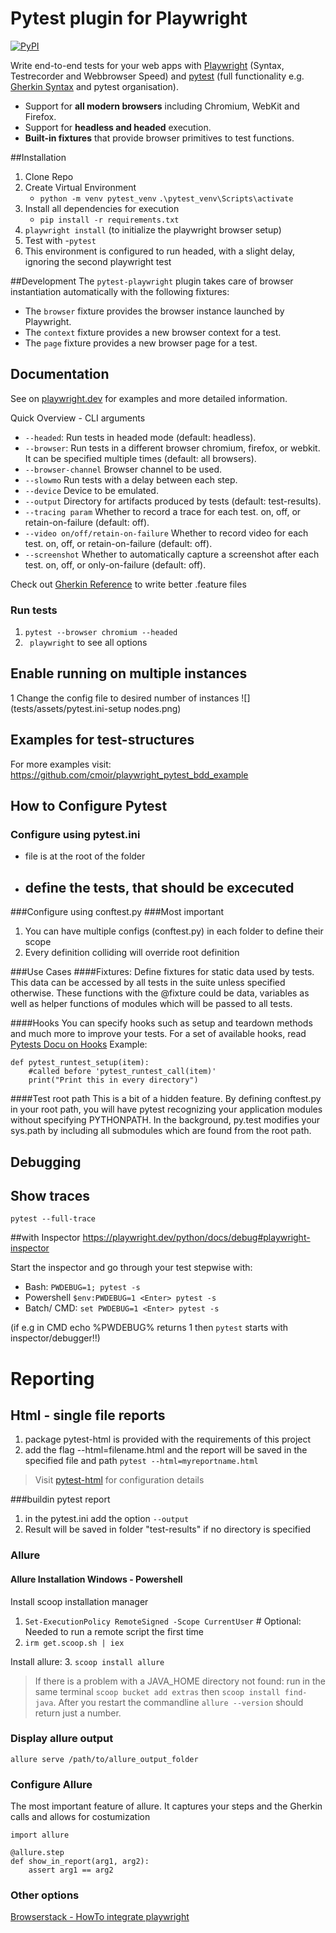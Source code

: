 # Pytest plugin for Playwright 
[![PyPI](https://img.shields.io/pypi/v/pytest-playwright)](https://pypi.org/project/pytest-playwright/)

Write end-to-end tests for your web apps with [Playwright](https://github.com/microsoft/playwright-python) 
(Syntax, Testrecorder and Webbrowser Speed) and [pytest](https://docs.pytest.org/en/stable/) 
(full functionality e.g. [Gherkin Syntax](https://pytest-bdd.readthedocs.io/en/latest/#organizing-your-scenarios) and pytest organisation).

- Support for **all modern browsers** including Chromium, WebKit and Firefox.
- Support for **headless and headed** execution.
- **Built-in fixtures** that provide browser primitives to test functions.

##Installation
1. Clone Repo
2. Create Virtual Environment
   - ``python -m venv pytest_venv``
   ``.\pytest_venv\Scripts\activate``
3. Install all dependencies for execution
   - ``pip install -r requirements.txt``
4. ``playwright install`` (to initialize the playwright browser setup)
4. Test with 
   -``pytest``
5. This environment is configured to run headed, with a slight delay, ignoring the second playwright test


##Development
The `pytest-playwright` plugin takes care of browser instantiation automatically with the following fixtures:

* The `browser` fixture provides the browser instance launched by Playwright.
* The `context` fixture provides a new browser context for a test.
* The `page` fixture provides a new browser page for a test.

## Documentation
See on [playwright.dev](https://playwright.dev/python/docs/test-runners) for examples and more detailed information.

Quick Overview - CLI arguments
- ``--headed``: Run tests in headed mode (default: headless).
- ``--browser``: Run tests in a different browser chromium, firefox, or webkit.
It can be specified multiple times (default: all browsers).
- ``--browser-channel`` Browser channel to be used.
- ``--slowmo`` Run tests with a delay between each step.
- ``--device`` Device to be emulated.
- ``--output`` Directory for artifacts produced by tests (default: test-results). 
- ``--tracing param`` Whether to record a trace for each test. on, off, or retain-on-failure (default: off).
- ``--video on/off/retain-on-failure`` Whether to record video for each test. on, off, or retain-on-failure (default: off).
- ``--screenshot`` Whether to automatically capture a screenshot after each test. 
on, off, or only-on-failure (default: off).

Check out [Gherkin Reference](https://cucumber.io/docs/gherkin/reference/) to write better .feature files

### Run tests
1. 
   ``pytest --browser chromium --headed``
2. `` playwright`` to see all options

## Enable running on multiple instances
1 Change the config file to desired number of instances
![](tests/assets/pytest.ini-setup nodes.png)

## Examples for test-structures 
For more examples visit: https://github.com/cmoir/playwright_pytest_bdd_example


##  How to Configure Pytest
### Configure using pytest.ini
- file is at the root of the folder
- define the tests, that should be excecuted
  - 

###Configure using conftest.py
###Most important
1. You can have multiple configs (conftest.py) in each folder to define their scope
2. Every definition colliding will override root definition


###Use Cases
####Fixtures: 
Define fixtures for static data used by tests. This data can be accessed by all tests in the suite unless specified otherwise. 
These functions with the @fixture could be data, variables as well as helper functions of modules which will be passed to all tests.

####Hooks
You can specify hooks such as setup and teardown methods and much more to improve your tests. 
For a set of available hooks, read [Pytests Docu on Hooks](https://docs.pytest.org/en/6.2.x/reference.html#hooks) 
Example:

  ```
  def pytest_runtest_setup(item):
      #called before 'pytest_runtest_call(item)'
      print("Print this in every directory")
  ```

####Test root path
This is a bit of a hidden feature. By defining conftest.py in your root path, 
you will have pytest recognizing your application modules without specifying PYTHONPATH. 
In the background, py.test modifies your sys.path by including all submodules which are found from the root path.


## Debugging 

## Show traces
``pytest --full-trace``

##with Inspector
https://playwright.dev/python/docs/debug#playwright-inspector

Start the inspector and go through your test stepwise with:
- Bash: ``PWDEBUG=1; pytest -s``
- Powershell ``$env:PWDEBUG=1 <Enter> pytest -s``
- Batch/ CMD: ``set PWDEBUG=1 <Enter> pytest -s`` 

(if e.g in CMD echo %PWDEBUG% returns 1 then ``pytest`` starts with inspector/debugger!!)

# Reporting
## Html -  single file reports

1. package pytest-html is provided with the requirements of this project
2. add the flag --html=filename.html and the report will be saved in the specified file and path
   ``pytest --html=myreportname.html``
> Visit [pytest-html](https://pytest-html.readthedocs.io/en/latest/) for configuration details

###buildin pytest report
1. in the pytest.ini add the option ``--output``
2. Result will be saved in folder "test-results" if no directory is specified

### Allure
#### Allure Installation Windows - Powershell
Install scoop installation manager
1. ``Set-ExecutionPolicy RemoteSigned -Scope CurrentUser`` # Optional: Needed to run a remote script the first time
2. ``irm get.scoop.sh | iex``

Install allure:
3. ``scoop install allure``

> If there is a problem with a JAVA_HOME directory not found: run in the same terminal ``scoop bucket add extras``
then ``scoop install find-java``. After you restart the commandline ``allure --version`` should return just a number.


### Display allure output
``allure serve /path/to/allure_output_folder``

### Configure Allure
The most important feature of allure. It captures your steps and the Gherkin calls and allows for costumization

````
import allure

@allure.step
def show_in_report(arg1, arg2):
    assert arg1 == arg2
````

### Other options
[Browserstack - HowTo integrate playwright](https://www.browserstack.com/docs/automate/playwright#Python)
